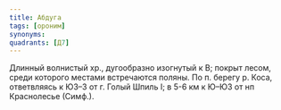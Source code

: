 ```yaml
---
title: Абдуга
tags: [ороним]
synonyms:
quadrants: [Д7]
---
```


Длинный волнистый хр., дугообразно изогнутый к В; покрыт лесом, среди которого
местами встречаются поляны. По п. берегу р. Коса, ответвляясь к ЮЗ–З от г. Голый
Шпиль I; в 5-6 км к Ю–ЮЗ от нп Краснолесье (Симф.).

